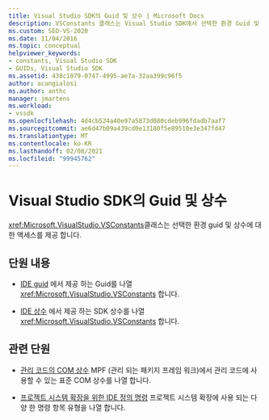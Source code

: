 ```yaml
---
title: Visual Studio SDK의 Guid 및 상수 | Microsoft Docs
description: VSConstants 클래스는 Visual Studio SDK에서 선택한 환경 Guid 및 상수에 대 한 액세스를 제공 합니다.
ms.custom: SEO-VS-2020
ms.date: 11/04/2016
ms.topic: conceptual
helpviewer_keywords:
- constants, Visual Studio SDK
- GUIDs, Visual Studio SDK
ms.assetid: 438c1079-0747-4995-ae7a-32aa399c96f5
author: acangialosi
ms.author: anthc
manager: jmartens
ms.workload:
- vssdk
ms.openlocfilehash: 4d4cb524a40e97a5873d080cdeb996fdadb7aaf7
ms.sourcegitcommit: ae6d47b09a439cd0e13180f5e89510e3e347fd47
ms.translationtype: MT
ms.contentlocale: ko-KR
ms.lasthandoff: 02/08/2021
ms.locfileid: "99945762"
---
```

# <a name="guids-and-constants-in-the-visual-studio-sdk"></a>Visual Studio SDK의 Guid 및 상수
<xref:Microsoft.VisualStudio.VSConstants>클래스는 선택한 환경 guid 및 상수에 대 한 액세스를 제공 합니다.

## <a name="in-this-section"></a>단원 내용
- [IDE guid](../extensibility/ide-guids.md) 에서 제공 하는 Guid를 나열 <xref:Microsoft.VisualStudio.VSConstants> 합니다.

- [IDE 상수](../extensibility/ide-constants.md) 에서 제공 하는 SDK 상수를 나열 <xref:Microsoft.VisualStudio.VSConstants> 합니다.

## <a name="related-sections"></a>관련 단원
- [관리 코드의 COM 상수](../extensibility/com-constants-in-managed-code.md) MPF (관리 되는 패키지 프레임 워크)에서 관리 코드에 사용할 수 있는 표준 COM 상수를 나열 합니다.

- [프로젝트 시스템 확장을 위한 IDE 정의 명령](../extensibility/internals/ide-defined-commands-for-extending-project-systems.md) 프로젝트 시스템 확장에 사용 되는 다양 한 명령 항목 유형을 나열 합니다.
